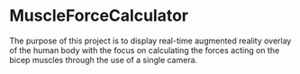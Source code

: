 # MuscleForceCalculator
The purpose of this project is to display real-time augmented reality overlay of the human body with the focus on calculating the forces acting on the bicep muscles through the use of a single camera.
